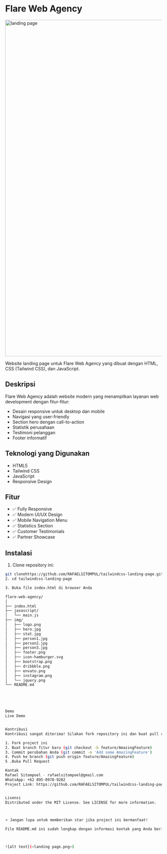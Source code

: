 # Flare Web Agency

<img width="1920" height="1080" alt="landing page" src="https://github.com/user-attachments/assets/92ead41b-d473-495d-97bf-23a9692de803" />


Website landing page untuk Flare Web Agency yang dibuat dengan HTML, CSS (Tailwind CSS), dan JavaScript.

## Deskripsi

Flare Web Agency adalah website modern yang menampilkan layanan web development dengan fitur-fitur:

- Desain responsive untuk desktop dan mobile
- Navigasi yang user-friendly
- Section hero dengan call-to-action
- Statistik perusahaan
- Testimoni pelanggan
- Footer informatif

## Teknologi yang Digunakan

- HTML5
- Tailwind CSS
- JavaScript
- Responsive Design

## Fitur

- ✅ Fully Responsive
- ✅ Modern UI/UX Design
- ✅ Mobile Navigation Menu
- ✅ Statistics Section
- ✅ Customer Testimonials
- ✅ Partner Showcase

## Instalasi

1. Clone repository ini:
```bash
git clonehttps://github.com/RAFAELSITOMPUL/tailwindcss-landing-page.git
2. cd tailwindcss-landing-page

3. Buka file index.html di browser Anda

flare-web-agency/
│
├── index.html
├── javascript/
│   └── main.js
├── img/
│   ├── logo.png
│   ├── hero.jpg
│   ├── stat.jpg
│   ├── person1.jpg
│   ├── person2.jpg
│   ├── person3.jpg
│   ├── footer.png
│   ├── icon-hamburger.svg
│   ├── bootstrap.png
│   ├── dribbble.png
│   ├── envato.png
│   ├── instagram.png
│   └── jquery.png
└── README.md





Demo
Live Demo


Kontribusi
Kontribusi sangat diterima! Silakan fork repository ini dan buat pull request untuk perubahan yang ingin Anda sumbangkan.

1. Fork project ini
2. Buat branch fitur baru (git checkout -b feature/AmazingFeature)
3. Commit perubahan Anda (git commit -m 'Add some AmazingFeature')
4. Push ke branch (git push origin feature/AmazingFeature)
5 .Buka Pull Request

Kontak
Rafael Sitompoel - rafaelsitompoel@gmail.com
WhatsApp: +62 895-0978-9282
Project Link: https://github.com/RAFAELSITOMPUL/tailwindcss-landing-page.git


Lisensi
Distributed under the MIT License. See LICENSE for more information.



⭐ Jangan lupa untuk memberikan star jika project ini bermanfaat!

File README.md ini sudah lengkap dengan informasi kontak yang Anda berikan dan struktur yang profesional untuk GitHub repository.



![alt text](<landing page.png>)
